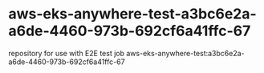 # aws-eks-anywhere-test-a3bc6e2a-a6de-4460-973b-692cf6a41ffc-67
repository for use with E2E test job aws-eks-anywhere-test:a3bc6e2a-a6de-4460-973b-692cf6a41ffc-67
